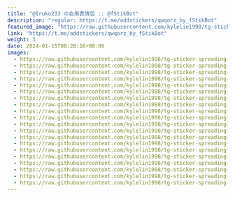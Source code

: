 ```yaml
---
title: "@Iruko233 の自用表情包 :: @fStikBot"
description: "regular: https://t.me/addstickers/qwqorz_by_fStikBot"
featured_image: "https://raw.githubusercontent.com/kylelin1998/tg-sticker-spreading-worldwide-images/main/img/b82dac92-25b2-462d-b2c9-ea35ed0ca7a7.jpg"
link: "https://t.me/addstickers/qwqorz_by_fStikBot"
weight: 3
date: 2024-01-15T08:20:16+08:00
images:
  - https://raw.githubusercontent.com/kylelin1998/tg-sticker-spreading-worldwide-images/main/img/b82dac92-25b2-462d-b2c9-ea35ed0ca7a7.jpg
  - https://raw.githubusercontent.com/kylelin1998/tg-sticker-spreading-worldwide-images/main/img/1afa835c-3aa5-43c9-9fe0-58e8156e21d0.jpg
  - https://raw.githubusercontent.com/kylelin1998/tg-sticker-spreading-worldwide-images/main/img/940c0bd2-0fa9-42ce-8a9a-bd1b5674a5e6.jpg
  - https://raw.githubusercontent.com/kylelin1998/tg-sticker-spreading-worldwide-images/main/img/7b9e35e7-cccd-41d1-99ac-73623437a5cd.jpg
  - https://raw.githubusercontent.com/kylelin1998/tg-sticker-spreading-worldwide-images/main/img/a21ffd3a-63da-48f8-807a-d9461a516272.jpg
  - https://raw.githubusercontent.com/kylelin1998/tg-sticker-spreading-worldwide-images/main/img/d0224330-df5e-414a-8837-babfd5212fd2.jpg
  - https://raw.githubusercontent.com/kylelin1998/tg-sticker-spreading-worldwide-images/main/img/731cbc30-d8de-4753-bb82-74a4bcb6b608.jpg
  - https://raw.githubusercontent.com/kylelin1998/tg-sticker-spreading-worldwide-images/main/img/3b060934-af22-4d24-87b3-233f882e8f8e.jpg
  - https://raw.githubusercontent.com/kylelin1998/tg-sticker-spreading-worldwide-images/main/img/94097319-2cef-4152-8091-927b40a68fb2.jpg
  - https://raw.githubusercontent.com/kylelin1998/tg-sticker-spreading-worldwide-images/main/img/9dd82b03-2920-4409-ada4-d7c8bd02f1c7.jpg
  - https://raw.githubusercontent.com/kylelin1998/tg-sticker-spreading-worldwide-images/main/img/0bcd3d2e-dee8-4100-8ddf-481172e6dc33.jpg
  - https://raw.githubusercontent.com/kylelin1998/tg-sticker-spreading-worldwide-images/main/img/8cff342f-f60a-41ce-a2e1-0b85d7578bd8.jpg
  - https://raw.githubusercontent.com/kylelin1998/tg-sticker-spreading-worldwide-images/main/img/d5ce532e-917d-4f5a-a77c-ac669b4a08fa.jpg
  - https://raw.githubusercontent.com/kylelin1998/tg-sticker-spreading-worldwide-images/main/img/960a08ce-ac3c-486f-831a-07516ce593a5.jpg
  - https://raw.githubusercontent.com/kylelin1998/tg-sticker-spreading-worldwide-images/main/img/d4261d4e-0ce9-40d6-9b05-80967ff03294.jpg
  - https://raw.githubusercontent.com/kylelin1998/tg-sticker-spreading-worldwide-images/main/img/f1fe9d70-ff0d-413b-8b02-4e01f1131599.jpg
  - https://raw.githubusercontent.com/kylelin1998/tg-sticker-spreading-worldwide-images/main/img/a5b0ad2f-0f85-4cd1-8b28-7e8673867783.jpg
  - https://raw.githubusercontent.com/kylelin1998/tg-sticker-spreading-worldwide-images/main/img/f22229cd-5d01-4b20-992e-2f9a079b67a1.jpg
  - https://raw.githubusercontent.com/kylelin1998/tg-sticker-spreading-worldwide-images/main/img/9623dfb9-51b0-4e82-99f7-e4248e8e458f.jpg
  - https://raw.githubusercontent.com/kylelin1998/tg-sticker-spreading-worldwide-images/main/img/961d851b-442a-4556-b9f5-78e373af2ef8.jpg
---
```

